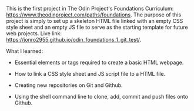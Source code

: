 This is the first project in The Odin Project's Foundations Curriculum: https://www.theodinproject.com/paths/foundations. The purpose of this project is simply to set up a skeleton HTML file linked with an empty CSS style sheet and an empty JS file to serve as the starting template for future web projects. Live link: https://jonro2955.github.io/odin_foundations_1_git_test/. 

What I learned:

- Essential elements or tags required to create a basic HTML webpage.

- How to link a CSS style sheet and JS script file to a HTML file.

- Creating new repositories on Git and Github.

- Using the shell command line to clone, add, commit and push files onto Github. 

